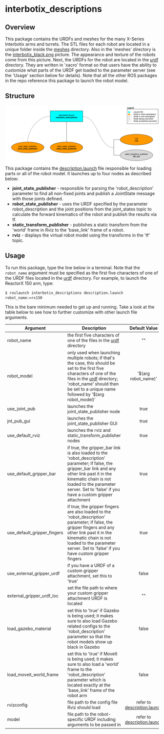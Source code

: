 # interbotix_descriptions

## Overview
This package contains the URDFs and meshes for the many X-Series Interbotix arms and turrets. The STL files for each robot are located in a unique folder inside the [meshes](meshes/) directory. Also in the 'meshes' directory is the [interbotix_black.png](meshes/interbotix_black.png) picture. The appearance and texture of the robots come from this picture. Next, the URDFs for the robot are located in the [urdf](urdf/) directory. They are written in 'xacro' format so that users have the ability to customize what parts of the URDF get loaded to the parameter server (see the 'Usage' section below for details). Note that all the other ROS packages in the repo reference this package to launch the robot model.

## Structure
![interbotix_descriptions_flowchart](images/interbotix_descriptions_flowchart.png)
This package contains the [description.launch](launch/description.launch) file responsible for loading parts or all of the robot model. It launches up to four nodes as described below:
- **joint_state_publisher** - responsible for parsing the 'robot_description' parameter to find all non-fixed joints and publish a JointState message with those joints defined.
- **robot_state_publisher** - uses the URDF specified by the parameter robot_description and the joint positions from the joint_states topic to calculate the forward kinematics of the robot and publish the results via tf.
- **static_transform_publisher** - publishes a static transform from the 'world' frame in Rviz to the 'base_link' frame of a robot.
- **rviz** - displays the virtual robot model using the transforms in the 'tf' topic.

## Usage
To run this package, type the line below in a terminal. Note that the `robot_name` argument must be specified as the first five characters of one of the URDF files located in the [urdf](/urdf) directory. For example, to launch the ReactorX 150 arm, type:
```
$ roslaunch interbotix_descriptions description.launch robot_name:=rx150
```
This is the bare minimum needed to get up and running. Take a look at the table below to see how to further customize with other launch file arguments.

| Argument | Description | Default Value |
| -------- | ----------- | :-----------: |
| robot_name | the first five characters of one of the files in the [urdf](urdf/) directory | "" |
| robot_model | only used when launching multiple robots; if that's the case, this should be set to the first five characters of one of the files in the [urdf](urdf/) directory; 'robot_name' should then be set to a unique name followed by '$(arg robot_model)' | '$(arg robot_name)' |
| use_joint_pub | launches the joint_state_publisher node | true |
| jnt_pub_gui | launches the joint_state_publisher GUI | true |
| use_default_rviz | launches the rviz and static_transform_publisher nodes | true |
| use_default_gripper_bar | if true, the gripper_bar link is also loaded to the 'robot_description' parameter; if false, the gripper_bar link and any other link past it in the kinematic chain is not loaded to the parameter server. Set to 'false' if you have a custom gripper attachment | true |
| use_default_gripper_fingers | if true, the gripper fingers are also loaded to the 'robot_description' parameter; if false, the gripper fingers and any other link past it in the kinematic chain is not loaded to the parameter server. Set to 'false' if you have custom gripper fingers | true |
| use_external_gripper_urdf | if you have a URDF of a custom gripper attachment, set this to 'true' | false |
| external_gripper_urdf_loc | set the file path to where your custom gripper attachment URDF is located | "" |
| load_gazebo_material | set this to 'true' if Gazebo is being used; it makes sure to also load Gazebo related configs to the 'robot_description' parameter so that the robot models show up black in Gazebo | false |
| load_moveit_world_frame | set this to 'true' if MoveIt is being used; it makes sure to also load a 'world' frame to the 'robot_description' parameter which is located exactly at the 'base_link' frame of the robot arm | false |
| rvizconfig | file path to the config file Rviz should load | refer to [description.launch](launch/description.launch) |
| model | file path to the robot-specific URDF including arguments to be passed in | refer to [description.launch](launch/description.launch) |
